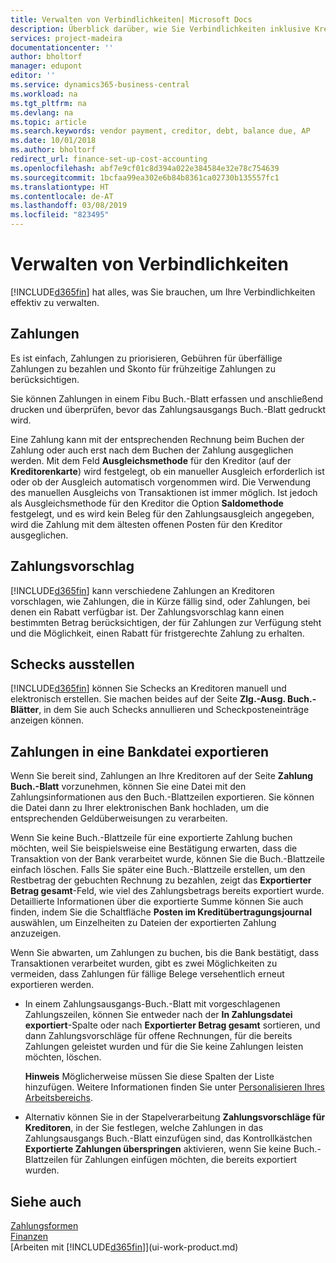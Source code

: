 ```yaml
---
title: Verwalten von Verbindlichkeiten| Microsoft Docs
description: Überblick darüber, wie Sie Verbindlichkeiten inklusive Kreditorenzahlungen, Gläubiger, Schulden und den fälligen Saldo verwalten.
services: project-madeira
documentationcenter: ''
author: bholtorf
manager: edupont
editor: ''
ms.service: dynamics365-business-central
ms.workload: na
ms.tgt_pltfrm: na
ms.devlang: na
ms.topic: article
ms.search.keywords: vendor payment, creditor, debt, balance due, AP
ms.date: 10/01/2018
ms.author: bholtorf
redirect_url: finance-set-up-cost-accounting
ms.openlocfilehash: abf7e9cf01c8d394a022e384584e32e78c754639
ms.sourcegitcommit: 1bcfaa99ea302e6b84b8361ca02730b135557fc1
ms.translationtype: HT
ms.contentlocale: de-AT
ms.lasthandoff: 03/08/2019
ms.locfileid: "823495"
---
```

# <a name="managing-payables"></a>Verwalten von Verbindlichkeiten
[!INCLUDE[d365fin](includes/d365fin_md.md)] hat alles, was Sie brauchen, um Ihre Verbindlichkeiten effektiv zu verwalten.  

## <a name="payments"></a>Zahlungen
Es ist einfach, Zahlungen zu priorisieren, Gebühren für überfällige Zahlungen zu bezahlen und Skonto für frühzeitige Zahlungen zu berücksichtigen.

Sie können Zahlungen in einem Fibu Buch.-Blatt erfassen und anschließend drucken und überprüfen, bevor das Zahlungsausgangs Buch.-Blatt gedruckt wird.

Eine Zahlung kann mit der entsprechenden Rechnung beim Buchen der Zahlung oder auch erst nach dem Buchen der Zahlung ausgeglichen werden. Mit dem Feld **Ausgleichsmethode** für den Kreditor (auf der **Kreditorenkarte**) wird festgelegt, ob ein manueller Ausgleich erforderlich ist oder ob der Ausgleich automatisch vorgenommen wird. Die Verwendung des manuellen Ausgleichs von Transaktionen ist immer möglich. Ist jedoch als Ausgleichsmethode für den Kreditor die Option **Saldomethode** festgelegt, und es wird kein Beleg für den Zahlungsausgleich angegeben, wird die Zahlung mit dem ältesten offenen Posten für den Kreditor ausgeglichen.

## <a name="suggest-vendor-payments"></a>Zahlungsvorschlag
[!INCLUDE[d365fin](includes/d365fin_md.md)] kann verschiedene Zahlungen an Kreditoren vorschlagen, wie Zahlungen, die in Kürze fällig sind, oder Zahlungen, bei denen ein Rabatt verfügbar ist. Der Zahlungsvorschlag kann einen bestimmten Betrag berücksichtigen, der für Zahlungen zur Verfügung steht und die Möglichkeit, einen Rabatt für fristgerechte Zahlung zu erhalten.

## <a name="issue-checks"></a>Schecks ausstellen
[!INCLUDE[d365fin](includes/d365fin_md.md)] können Sie Schecks an Kreditoren manuell und elektronisch erstellen. Sie machen beides auf der Seite **Zlg.-Ausg. Buch.-Blätter**, in dem Sie auch Schecks annullieren und Scheckposteneinträge anzeigen können.

## <a name="export-payments-to-a-bank-file"></a>Zahlungen in eine Bankdatei exportieren
Wenn Sie bereit sind, Zahlungen an Ihre Kreditoren auf der Seite **Zahlung Buch.-Blatt** vorzunehmen, können Sie eine Datei mit den Zahlungsinformationen aus den Buch.-Blattzeilen exportieren. Sie können die Datei dann zu Ihrer elektronischen Bank hochladen, um die entsprechenden Geldüberweisungen zu verarbeiten.

Wenn Sie keine Buch.-Blattzeile für eine exportierte Zahlung buchen möchten, weil Sie beispielsweise eine Bestätigung erwarten, dass die Transaktion von der Bank verarbeitet wurde, können Sie die Buch.-Blattzeile einfach löschen. Falls Sie später eine Buch.-Blattzeile erstellen, um den Restbetrag der gebuchten Rechnung zu bezahlen, zeigt das **Exportierter Betrag gesamt**-Feld, wie viel des Zahlungsbetrags bereits exportiert wurde. Detaillierte Informationen über die exportierte Summe können Sie auch finden, indem Sie die Schaltfläche **Posten im Kreditübertragungsjournal** auswählen, um Einzelheiten zu Dateien der exportierten Zahlung anzuzeigen.

Wenn Sie abwarten, um Zahlungen zu buchen, bis die Bank bestätigt, dass Transaktionen verarbeitet wurden, gibt es zwei Möglichkeiten zu vermeiden, dass Zahlungen für fällige Belege versehentlich erneut exportieren werden.  

* In einem Zahlungsausgangs-Buch.-Blatt mit vorgeschlagenen Zahlungszeilen, können Sie entweder nach der **In Zahlungsdatei exportiert**-Spalte oder nach **Exportierter Betrag gesamt** sortieren, und dann Zahlungsvorschläge für offene Rechnungen, für die bereits Zahlungen geleistet wurden und für die Sie keine Zahlungen leisten möchten, löschen.

    **Hinweis** Möglicherweise müssen Sie diese Spalten der Liste hinzufügen. Weitere Informationen finden Sie unter [Personalisieren Ihres Arbeitsbereichs](ui-personalization-user.md).  
* Alternativ können Sie in der Stapelverarbeitung **Zahlungsvorschläge für Kreditoren**, in der Sie festlegen, welche Zahlungen in das Zahlungsausgangs Buch.-Blatt einzufügen sind, das Kontrollkästchen **Exportierte Zahlungen überspringen** aktivieren, wenn Sie keine Buch.-Blattzeilen für Zahlungen einfügen möchten, die bereits exportiert wurden.

## <a name="see-also"></a>Siehe auch
[Zahlungsformen](finance-payment-methods.md)  
[Finanzen](finance.md)  
[Arbeiten mit [!INCLUDE[d365fin](includes/d365fin_md.md)]](ui-work-product.md)
